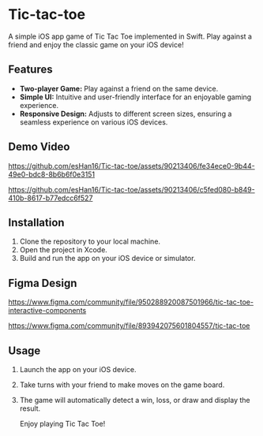 # Tic-tac-toe

A simple iOS app game of Tic Tac Toe implemented in Swift. Play against a friend and enjoy the classic game on your iOS device!

## Features

- **Two-player Game:** Play against a friend on the same device.
- **Simple UI:** Intuitive and user-friendly interface for an enjoyable gaming experience.
- **Responsive Design:** Adjusts to different screen sizes, ensuring a seamless experience on various iOS devices.

## Demo Video

https://github.com/esHan16/Tic-tac-toe/assets/90213406/fe34ece0-9b44-49e0-bdc8-8b6b6f0e3151


https://github.com/esHan16/Tic-tac-toe/assets/90213406/c5fed080-b849-410b-8617-b77edcc6f527

## Installation

1. Clone the repository to your local machine.
2. Open the project in Xcode.
3. Build and run the app on your iOS device or simulator.

## Figma Design

https://www.figma.com/community/file/950288920087501966/tic-tac-toe-interactive-components

https://www.figma.com/community/file/893942075601804557/tic-tac-toe

## Usage

1. Launch the app on your iOS device.
2. Take turns with your friend to make moves on the game board.
3. The game will automatically detect a win, loss, or draw and display the result.

   Enjoy playing Tic Tac Toe!


